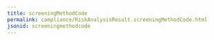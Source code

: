 ```yaml
---
title: screeningMethodCode
permalink: compliance/RiskAnalysisResult.screeningMethodCode.html
jsonid: screeningmethodcode
---
```

